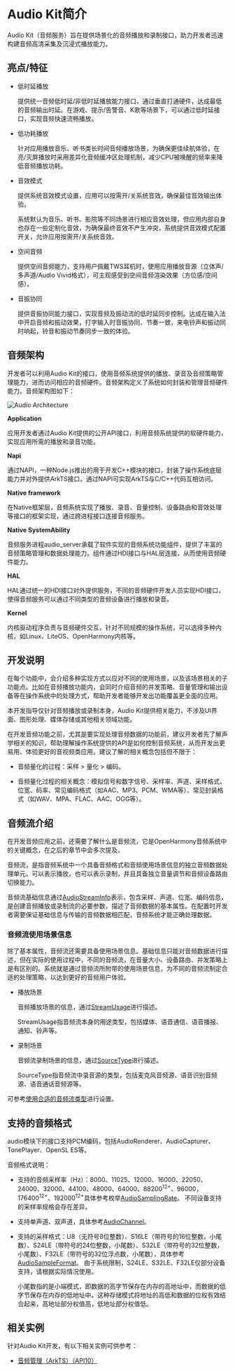 # Audio Kit简介
<!--Kit: Audio Kit-->
<!--Subsystem: Multimedia-->
<!--Owner: @songshenke-->
<!--Designer: @caixuejiang; @hao-liangfei; @zhanganxiang-->
<!--Tester: @Filger-->
<!--Adviser: @zengyawen-->

Audio Kit（音频服务）旨在提供场景化的音频播放和录制接口，助力开发者迅速构建音频高清采集及沉浸式播放能力。

## 亮点/特征

- 低时延播放
  
   提供统一音频低时延/非低时延播放能力接口，通过垂直打通硬件，达成最低的音频输出时延。在游戏、提示/告警音、K歌等场景下，可以通过低时延接口，实现音频快速流畅播放。
<!--Del-->
- 低功耗播放

   针对应用播放音乐、听书类长时间音频播放场景，为确保更佳续航体验，在亮/灭屏播放时采用差异化音频缓冲区处理机制，减少CPU被唤醒的频率来降低音频播放功耗。
<!--DelEnd-->
- 音效模式

   提供系统音效模式设置，应用可以按需开/关系统音效，确保最佳音效输出体验。

   系统默认为音乐、听书、影院等不同场景进行相应音效处理，但应用内部自身也存在一些定制化音效，为确保最终音效不产生冲突，系统提供音效模式配置开关，允许应用按需开/关系统音效。
<!--Del-->
- 空间音频

   提供空间音频能力，支持用户佩戴TWS耳机时，使用应用播放音源（立体声/多声道/Audio Vivid格式），可主观感受到空间音频渲染效果（方位感/空间感）。
<!--DelEnd-->
- 音振协同

   提供音振协同能力接口，实现音频及振动流的低时延同步控制。达成在输入法中开启音频和振动效果，打字输入时音振协同、节奏一致，来电铃声和振动同时响起，铃音和振动节奏同步一致的体验。

## 音频架构

开发者可以利用Audio Kit的接口，使用音频系统提供的播放、录音及音频策略管理能力，进而访问相应的音频硬件。音频架构定义了系统如何封装和管理音频硬件能力。音频架构图如下：

![Audio Architecture](figures/audio-architecture.png)

**Application**

应用开发者通过Audio Kit提供的公开API接口，利用音频系统提供的软硬件能力，实现应用所需的播放和录音功能。

**Napi**

通过NAPI，一种Node.js推出的用于开发C++模块的接口，封装了操作系统底层能力并对外提供ArkTS接口。通过NAPI可实现ArkTS与C/C++代码互相访问。

**Native framework**

在Native框架层，音频系统实现了播放、录音、音量控制、设备路由和音效处理等接口的框架实现，通过跨进程接口连接音频服务。

**Native SystemAbility**

音频服务进程audio_server承载了软件实现的音频系统功能组件，提供了丰富的音频策略管理和数据处理能力。组件通过HDI接口与HAL层连接，从而使用音频硬件能力。

**HAL**

HAL通过统一的HDI接口对外提供服务，不同的音频硬件开发人员实现HDI接口，使得音频服务可以通过不同类型的音频设备进行播放和录音。

**Kernel**

内核驱动程序负责与音频硬件交互，针对不同规模的操作系统，可以选择多种内核，如Linux、LiteOS、OpenHarmony内核等。

## 开发说明

在每个功能中，会介绍多种实现方式以应对不同的使用场景，以及该场景相关的子功能点。比如在音频播放功能内，会同时介绍音频的并发策略、音量管理和输出设备等在操作系统中的处理方式，帮助开发者能够开发出功能覆盖更全面的应用。

本开发指导仅针对音频播放或录制本身，Audio Kit提供相关能力，不涉及UI界面、图形处理、媒体存储或其他相关领域功能。

在开发音频功能之前，尤其是要实现处理音频数据的功能前，建议开发者先了解声学相关的知识，帮助理解操作系统提供的API是如何控制音频系统，从而开发出更易用、体验更好的音视频类应用。建议了解的相关概念包括但不限于：

- 音频量化的过程：采样 &gt; 量化 &gt; 编码。

- 音频量化过程的相关概念：模拟信号和数字信号、采样率、声道、采样格式、位宽、码率、常见编码格式（如AAC、MP3、PCM、WMA等）、常见封装格式（如WAV、MPA、FLAC、AAC、OGG等）。

## 音频流介绍

在开发音频应用之前，还需要了解什么是音频流，它是OpenHarmony音频系统中的关键概念，在之后的章节中会多次提及。

音频流，是指音频系统中一个具备音频格式和音频使用场景信息的独立音频数据处理单元。可以表示播放，也可以表示录制，并且具备独立音量调节和音频设备路由切换能力。

音频流基础信息通过[AudioStreamInfo](../../reference/apis-audio-kit/arkts-apis-audio-i.md#audiostreaminfo8)表示，包含采样、声道、位宽、编码信息，是创建音频播放或录制流的必要参数，描述了音频数据的基本属性。在配置时开发者需要保证基础信息与传输的音频数据相匹配，音频系统才能正确处理数据。

### 音频流使用场景信息

除了基本属性，音频流还需要具备使用场景信息。基础信息只能对音频数据进行描述，但在实际的使用过程中，不同的音频流，在音量大小、设备路由、并发策略上是有区别的。系统就是通过音频流所附带的使用场景信息，为不同的音频流制定合适的处理策略，以达到更好的音频用户体验。

- 播放场景

  音频播放场景的信息，通过[StreamUsage](../../reference/apis-audio-kit/arkts-apis-audio-e.md#streamusage)进行描述。

  StreamUsage指音频流本身的用途类型，包括媒体、语音通信、语音播报、通知、铃声等。

- 录制场景

  音频流录制场景的信息，通过[SourceType](../../reference/apis-audio-kit/arkts-apis-audio-e.md#sourcetype8)进行描述。

  SourceType指音频流中录音源的类型，包括麦克风音频源、语音识别音频源、语音通话音频源等。

可参考[使用合适的音频流类型](using-right-streamusage-and-sourcetype.md)进行设置。

## 支持的音频格式

audio模块下的接口支持PCM编码，包括AudioRenderer、AudioCapturer、TonePlayer、OpenSL ES等。

音频格式说明：

- 支持的音频采样率（Hz）：8000、11025、12000、16000、22050、24000、32000、44100、48000、64000、88200<sup>12+</sup>、96000，176400<sup>12+</sup>、192000<sup>12+</sup>具体参考枚举[AudioSamplingRate](../../reference/apis-audio-kit/arkts-apis-audio-e.md#audiosamplingrate8)。
  不同设备支持的采样率规格会存在差异。

- 支持单声道、双声道，具体参考[AudioChannel](../../reference/apis-audio-kit/arkts-apis-audio-e.md#audiochannel8)。

- 支持的采样格式：U8（无符号8位整数）、S16LE（带符号的16位整数，小尾数）、S24LE（带符号的24位整数，小尾数）、S32LE（带符号的32位整数，小尾数）、F32LE（带符号的32位浮点数，小尾数），具体参考[AudioSampleFormat](../../reference/apis-audio-kit/arkts-apis-audio-e.md#audiosampleformat8)。
  由于系统限制，S24LE、S32LE、F32LE仅部分设备支持，请根据实际情况使用。

  小尾数指的是小端模式，即数据的高字节保存在内存的高地址中，而数据的低字节保存在内存的低地址中。这种存储模式将地址的高低和数据的位权有效结合起来，高地址部分权值高，低地址部分权值低。

## 相关实例

针对Audio Kit开发，有以下相关实例可供参考：

- [音频管理（ArkTS）（API10）](https://gitcode.com/openharmony/applications_app_samples/tree/master/code/BasicFeature/Media/Audio)
